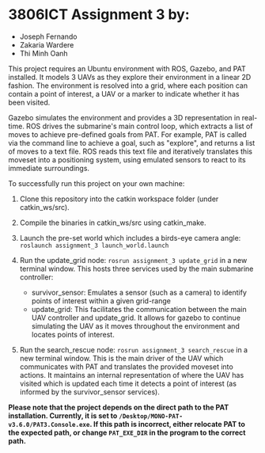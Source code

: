 # 3806ICT Assignment 3 by:

-  Joseph Fernando
-  Zakaria Wardere
-  Thi Minh Oanh

This project requires an Ubuntu environment with ROS, Gazebo, and PAT installed. It models 3 UAVs as they explore their environment in a linear 2D fashion. The environment is resolved into a grid, where each position can contain a point of interest, a UAV or a marker to indicate whether it has been visited.

Gazebo simulates the environment and provides a 3D representation in real-time. ROS drives the submarine's main control loop, which extracts a list of moves to achieve pre-defined goals from PAT. For example, PAT is called via the command line to achieve a goal, such as "explore", and returns a list of moves to a text file. ROS reads this text file and iteratively translates this moveset into a positioning system, using emulated sensors to react to its immediate surroundings.

To successfully run this project on your own machine:

1. Clone this repository into the catkin workspace folder (under catkin_ws/src).
2. Compile the binaries in catkin_ws/src using catkin_make.
3. Launch the pre-set world which includes a birds-eye camera angle:
   `roslaunch assignment_3 launch_world.launch`
4. Run the update_grid node: `rosrun assignment_3 update_grid` in a new terminal window. This hosts three services used by the main submarine controller:

   -  survivor_sensor: Emulates a sensor (such as a camera) to identify points of interest within a given grid-range
   -  update_grid: This facilitates the communication between the main UAV controller and update_grid. It allows for gazebo to continue simulating the UAV as it moves throughout the environment and locates points of interest.

5. Run the search_rescue node: `rosrun assignment_3 search_rescue` in a new terminal window. This is the main driver of the UAV which communicates with PAT and translates the provided moveset into actions. It maintains an internal representation of where the UAV has visited which is updated each time it detects a point of interest (as informed by the survivor_sensor services).

**Please note that the project depends on the direct path to the PAT installation. Currently, it is set to `/Desktop/MONO-PAT-v3.6.0/PAT3.Console.exe`. If this path is incorrect, either relocate PAT to the expected path, or change `PAT_EXE_DIR` in the program to the correct path.**
